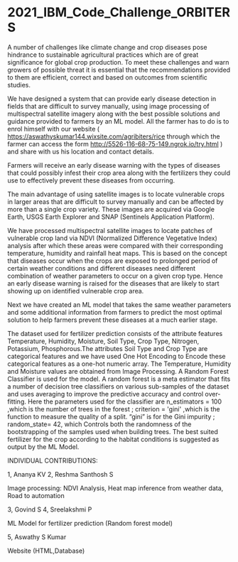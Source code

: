 # 2021_IBM_Code_Challenge_ORBITERS
A number of challenges like climate change and crop diseases pose hindrance to sustainable agricultural practices which are of great significance for global crop production. To meet these challenges and warn growers of possible threat it is essential that the recommendations provided to them are efficient, correct and based on outcomes from scientific studies.

We have designed a system that can provide early disease detection in fields that are difficult to survey manually, using image processing of multispectral satellite imagery along with the best possible solutions and guidance provided to farmers by an ML model. All the farmer has to do is to enrol himself with our website ( https://aswathyskumar144.wixsite.com/agribiters/rice through which the farmer can access the form http://5526-116-68-75-149.ngrok.io/try.html ) and share with us his location and contact details.

Farmers will receive an early disease warning with the types of diseases that could possibly infest their crop area along with the fertilizers they could use to effectively prevent these diseases from occurring.

The main advantage of using satellite images is to locate vulnerable crops in larger areas that are difficult to survey manually and can be affected by more than a single crop variety. These images are acquired via Google Earth, USGS Earth Explorer and SNAP (Sentinels Application Platform). 

We have processed multispectral satellite images to locate patches of vulnerable crop land via NDVI (Normalized Difference Vegetative Index) analysis after which these areas were compared with their corresponding temperature, humidity and rainfall heat maps. This is based on the concept that diseases occur when the crops are exposed to prolonged period of certain weather conditions and different diseases need different combination of weather parameters to occur on a given crop type. Hence an early disease warning is raised for the diseases that are likely to start showing up on identified vulnerable crop area.

Next we have created an ML model that takes the same weather parameters and some additional information from farmers to predict the most optimal solution to help farmers prevent these diseases at a much earlier stage.

The dataset  used for fertilizer prediction consists of the attribute features Temperature, Humidity, Moisture, Soil Type, Crop Type, Nitrogen, Potassium, Phosphorous.The attributes Soil Type and Crop Type are categorical features and we have used One Hot Encoding to Encode these categorical features as a one-hot numeric array. The Temperature, Humidity and Moisture values are obtained from Image Processing. A Random Forest Classifier is used for the model. A random forest is a meta estimator that fits a number of decision tree classifiers on various sub-samples of the dataset and uses averaging to improve the predictive accuracy and control over-fitting. Here the parameters used for the classifier are n_estimators = 100 ,which is the number of trees in the forest ; criterion = 'gini' ,which is the function to measure the quality of a split. “gini” is for the Gini impurity ; random_state= 42, which Controls both the randomness of the bootstrapping of the samples used when building trees. The best suited fertilizer for the crop according to the habitat conditions is suggested as output by the ML Model.

INDIVIDUAL CONTRIBUTIONS:

1, Ananya KV
2, Reshma Santhosh S

Image processing:
NDVI Analysis, Heat map inference from weather data, Road to automation

3, Govind S
4, Sreelakshmi P

ML Model for fertilizer prediction (Random forest model)

5, Aswathy S Kumar

Website (HTML,Database)





